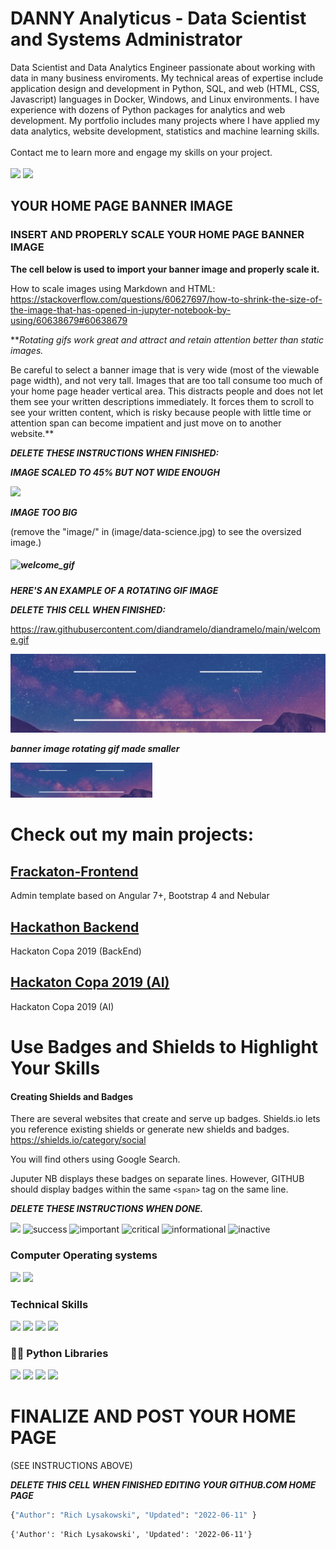 # DANNY Analyticus - Data Scientist and Systems Administrator

<p>
    Data Scientist and Data Analytics Engineer passionate about working with data in many business enviroments.  My technical areas of expertise include application design and development  in Python, SQL, and web (HTML, CSS, Javascript) languages in Docker, Windows, and Linux environments.  I have experience with dozens of Python packages for analytics and web development.  My portfolio includes many projects where I have applied my data analytics, website development, statistics and machine learning skills. <br><br> Contact me to learn more and engage my skills on your project.<br><br>
    <a href="https://www.linkedin.com/in/diandra-melo-99315711b/" rel="nofollow">
        <img src="https://camo.githubusercontent.com/a80d00f23720d0bc9f55481cfcd77ab79e141606829cf16ec43f8cacc7741e46/68747470733a2f2f696d672e736869656c64732e696f2f62616467652f4c696e6b6564496e2d3030373742353f7374796c653d666f722d7468652d6261646765266c6f676f3d6c696e6b6564696e266c6f676f436f6c6f723d7768697465" data-canonical-src="https://img.shields.io/badge/LinkedIn-0077B5?style=for-the-badge&amp;logo=linkedin&amp;logoColor=white" style="max-width: 100%;"></a>
    <a href="mailto:parkerwellins@gmail.com?subject=[GitHub]%20Hello%20Abraham" >
        <img src="https://camo.githubusercontent.com/571384769c09e0c66b45e39b5be70f68f552db3e2b2311bc2064f0d4a9f5983b/68747470733a2f2f696d672e736869656c64732e696f2f62616467652f476d61696c2d4431343833363f7374796c653d666f722d7468652d6261646765266c6f676f3d676d61696c266c6f676f436f6c6f723d7768697465" data-canonical-src="https://img.shields.io/badge/Gmail-D14836?style=for-the-badge&amp;logo=gmail&amp;logoColor=white" style="max-width: 100%;"></a>
</p>

## YOUR HOME PAGE BANNER IMAGE

### INSERT AND PROPERLY SCALE YOUR HOME PAGE BANNER IMAGE

**The cell below is used to import your banner image and properly scale it.**   

How to scale images using Markdown and HTML: 
https://stackoverflow.com/questions/60627697/how-to-shrink-the-size-of-the-image-that-has-opened-in-jupyter-notebook-by-using/60638679#60638679

***Rotating gifs work great and attract and retain attention better than static images.*  

Be careful to select a banner image that is very wide (most of the viewable page width), and not very tall.  Images that are too tall consume too much of your home page header vertical area.  This distracts people and does not let them see your written descriptions immediately.  It forces them to scroll to see your written content, which is risky because people with little time or attention span can become impatient and just move on to another website.**

***DELETE THESE INSTRUCTIONS WHEN FINISHED:***

***IMAGE SCALED TO 45% BUT NOT WIDE ENOUGH***

<img src="data-science.jpg" width="45%"/>

***IMAGE TOO BIG*** 

(remove the "image/" in (image/data-science.jpg) to see the oversized image.)
##### ![welcome_gif](image/data-science.jpg)

***HERE'S AN EXAMPLE OF A ROTATING GIF IMAGE***

***DELETE THIS CELL WHEN FINISHED:***

https://raw.githubusercontent.com/diandramelo/diandramelo/main/welcome.gif

![Welcome!](https://raw.githubusercontent.com/diandramelo/diandramelo/main/welcome.gif)

***banner image rotating gif made smaller***

<img src="https://raw.githubusercontent.com/diandramelo/diandramelo/main/welcome.gif" width="45%"/>

# **Check out my main projects:**

## [Frackaton-Frontend](https://github.com/OctoCode/hackaton-frontend)

Admin template based on Angular 7+, Bootstrap 4 and Nebular

## [Hackathon Backend](https://github.com/OctoCode/hackaton-backend)

Hackaton Copa 2019 (BackEnd) 

## [Hackaton Copa 2019 (AI)](https://github.com/OctoCode/hackaton-ai)

Hackaton Copa 2019 (AI) 

<!--**alg2code/alg2code** is a ✨ _special_ ✨ repository because its `README.md` (this file) appears on your GitHub profile.

Here are some ideas to get you started:

- 🔭 I’m currently working on ...
- 🌱 I’m currently learning ...
- 👯 I’m looking to collaborate on ...
- 🤔 I’m looking for help with ...
- 💬 Ask me about ...
- 📫 How to reach me: ...
- 😄 Pronouns: ...
- ⚡ Fun fact: ...
-->

# Use Badges and Shields to Highlight Your Skills

#### Creating Shields and Badges

There are several websites that create and serve up badges.  Shields.io lets you reference existing shields or generate new shields and badges.  https://shields.io/category/social  

You will find others using Google Search.

Juputer NB displays these badges on separate lines.  However, GITHUB should display badges within the same `<span>` tag on the same line.  

***DELETE THESE INSTRUCTIONS WHEN DONE.***

<img src="https://img.shields.io/badge/Postgres-DBMS-red">

<span>
<span display="inline" height="20px" class="common__BadgeWrapper-sc-11baoah-3 iwwuaY"><img alt="success" src="https://img.shields.io/badge/-success-success"></span>
<span display="inline" height="20px" class="common__BadgeWrapper-sc-11baoah-3 iwwuaY"><img alt="important" src="https://img.shields.io/badge/-important-important"></span>
<span display="inline" height="20px" class="common__BadgeWrapper-sc-11baoah-3 iwwuaY"><img alt="critical" src="https://img.shields.io/badge/-critical-critical"></span>
<span display="inline" height="20px" class="common__BadgeWrapper-sc-11baoah-3 iwwuaY"><img alt="informational" src="https://img.shields.io/badge/-informational-informational"></span>
<span display="inline" height="20px" class="common__BadgeWrapper-sc-11baoah-3 iwwuaY"><img alt="inactive" src="https://img.shields.io/badge/-inactive-inactive"></span>
</span>

### Computer Operating systems
<p>
    <img src="https://img.shields.io/badge/Ubuntu-E95420?style=for-the-badge&logo=ubuntu&logoColor=white"> 
    <img src="https://img.shields.io/badge/Windows-0078D6?style=for-the-badge&logo=windows&logoColor=white">
</p>

### Technical Skills
<p>
<img src="https://img.shields.io/badge/Python-3776AB?style=for-the-badge&logo=python&logoColor=white">
<img src="https://img.shields.io/badge/Heroku-430098?style=for-the-badge&logo=heroku&logoColor=white">
<img src="https://img.shields.io/badge/Postgres-430098?style=for-the-badge&logo=heroku&logoColor=white">
<img src="https://img.shields.io/badge/Microsoft_Office-D83B01?style=for-the-badge&logo=microsoft-office&logoColor=white">
</p>

### 👨‍💻 Python Libraries
<p>
    <img src="https://img.shields.io/badge/pandas%20-%23150458.svg?&style=for-the-badge&logo=pandas&logoColor=white">
    <img src="https://img.shields.io/badge/NumPy-013243?style=for-the-badge&logo=numpy&logoColor=white">
    <img src="https://img.shields.io/badge/seaborn-3776AB?style=for-the-badge&logo=seaborn&logoColor=white">
    <img src="https://img.shields.io/badge/scikit_learn-7931E?style=for-the-badge&logo=scikit-learn&logoColor=white">
</p>

# FINALIZE AND POST YOUR HOME PAGE 

(SEE INSTRUCTIONS ABOVE)

***DELETE THIS CELL WHEN FINISHED EDITING YOUR GITHUB.COM HOME PAGE***


```python
{"Author": "Rich Lysakowski", "Updated": "2022-06-11" }
```




    {'Author': 'Rich Lysakowski', 'Updated': '2022-06-11'}




```python

```

